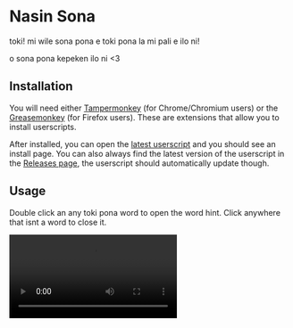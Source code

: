 [Greasemonkey]: https://addons.mozilla.org/en-US/firefox/addon/greasemonkey/
[Tampermonkey]: https://chrome.google.com/webstore/detail/tampermonkey/dhdgffkkebhmkfjojejmpbldmpobfkfo
[Latest Userscript]: https://github.com/Vap0r1ze/nasin-pona/releases/download/latest/NasinPona.user.js
[Releases Page]: https://github.com/Vap0r1ze/nasin-pona/releases

# Nasin Sona

toki! mi wile sona pona e toki pona la mi pali e ilo ni!

o sona pona kepeken ilo ni <3

## Installation

You will need either [Tampermonkey] (for Chrome/Chromium users) or the [Greasemonkey] (for Firefox users).
These are extensions that allow you to install userscripts.

After installed, you can open the [latest userscript] and you should see an install page.
You can also always find the latest version of the userscript in the [Releases page], the userscript should automatically update though.

## Usage

Double click an any toki pona word to open the word hint. Click anywhere that isnt a word to close it.

<video alt="video showing off how to use the userscript" src="https://user-images.githubusercontent.com/20448879/211373089-9d27514e-7a1b-4003-bc95-83f526194135.mp4" />
